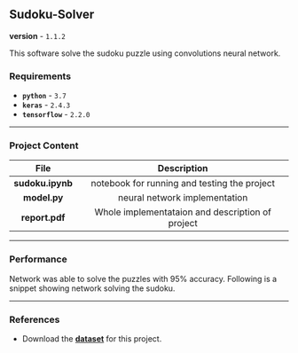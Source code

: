 ## Sudoku-Solver
**version** - `1.1.2`

This software solve the sudoku puzzle using convolutions neural network.

### Requirements

- **`python`** - `3.7`
- **`keras`** -  `2.4.3`
- **`tensorflow`** -  `2.2.0`

---
### Project Content


| File      | Description |
| :-----------: | :-----------: |
| **sudoku.ipynb** | notebook for running and testing the project |
| **model.py**   | neural network implementation |
| **report.pdf** | Whole implementataion and description of project |
---
### Performance

Network was able to solve the puzzles with 95% accuracy.
Following is a snippet showing network solving the sudoku.


---
### References

- Download the [**dataset**](https://www.kaggle.com/bryanpark/sudoku) for this project.

